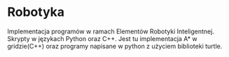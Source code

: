 # Robotyka
Implementacja programów w ramach Elementów Robotyki Inteligentnej.
Skrypty w językach Python oraz C++.
Jest tu implementacja A* w gridzie(C++) oraz programy napisane w python z użyciem biblioteki turtle. 
